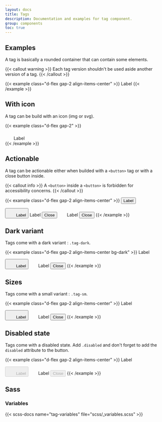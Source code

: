 ```yaml
---
layout: docs
title: Tags
description: Documentation and examples for tag component.
group: components
toc: true
---
```


## Examples

A tag is basically a rounded container that can contain some elements.

{{< callout warning >}}
Each tag version shouldn't be used aside another version of a tag.
{{< /callout >}}

{{< example class="d-flex gap-2 align-items-center" >}}
<span class="tag">
  Label
</span>
{{< /example >}}

## With icon

A tag can be build with an icon (img or svg).

{{< example class="d-flex gap-2" >}}
<div class="tag">
  <svg fill="currentColor" aria-hidden="true" focusable="false" width="1.5rem" height="1.5rem">
    <use xlink:href="/docs/{{< param docs_version >}}/assets/img/boosted-sprite.svg#buy"/>
  </svg>
  Label
</div>
{{< /example >}}

## Actionable

A tag can be actionable either when builded with a `<button>` tag or with a close button inside.

{{< callout info >}}
A `<button>` inside a `<button>` is forbidden for accessibility concerns.
{{< /callout >}}

{{< example class="d-flex gap-2 align-items-center" >}}
<button class="tag">
  Label
</button>

<button class="tag">
  <svg fill="currentColor" aria-hidden="true" focusable="false" width="1.5rem" height="1.5rem">
    <use xlink:href="/docs/{{< param docs_version >}}/assets/img/boosted-sprite.svg#buy"/>
  </svg>
  Label
</button>

<span class="tag">
  Label
  <button class="close">
    <span class="visually-hidden">Close</span>
  </button>
</span>

<span class="tag">
  <svg fill="currentColor" aria-hidden="true" focusable="false" width="1.5rem" height="1.5rem">
    <use xlink:href="/docs/{{< param docs_version >}}/assets/img/boosted-sprite.svg#buy"/>
  </svg>
  Label
  <button class="close">
    <span class="visually-hidden">Close</span>
  </button>
</span>
{{< /example >}}

## Dark variant

Tags come with a dark variant : `.tag-dark`.

{{< example class="d-flex gap-2 align-items-center bg-dark" >}}
<span class="tag tag-dark">
  Label
</span>

<button class="tag tag-dark">
  <svg fill="currentColor" aria-hidden="true" focusable="false" width="1.5rem" height="1.5rem">
    <use xlink:href="/docs/{{< param docs_version >}}/assets/img/boosted-sprite.svg#buy"/>
  </svg>
  Label
</button>

<span class="tag tag-dark">
  <svg fill="currentColor" aria-hidden="true" focusable="false" width="1.5rem" height="1.5rem">
    <use xlink:href="/docs/{{< param docs_version >}}/assets/img/boosted-sprite.svg#buy"/>
  </svg>
  Label
  <button class="close">
    <span class="visually-hidden">Close</span>
  </button>
</span>
{{< /example >}}

## Sizes

Tags come with a small variant : `.tag-sm`.

{{< example class="d-flex gap-2 align-items-center" >}}
<span class="tag tag-sm">
  Label
</span>

<button class="tag tag-sm">
  <svg fill="currentColor" aria-hidden="true" focusable="false" width="1.5rem" height="1.5rem">
    <use xlink:href="/docs/{{< param docs_version >}}/assets/img/boosted-sprite.svg#buy"/>
  </svg>
  Label
</button>

<span class="tag tag-sm">
  <svg fill="currentColor" aria-hidden="true" focusable="false" width="1.5rem" height="1.5rem">
    <use xlink:href="/docs/{{< param docs_version >}}/assets/img/boosted-sprite.svg#buy"/>
  </svg>
  Label
  <button class="close">
    <span class="visually-hidden">Close</span>
  </button>
</span>
{{< /example >}}

## Disabled state

Tags come with a disabled state. Add `.disabled` and don't forget to add the `disabled` attribute to the button.

{{< example class="d-flex gap-2 align-items-center" >}}
<span class="tag disabled">
  Label
</span>

<button class="tag" disabled>
  <svg fill="currentColor" aria-hidden="true" focusable="false" width="1.5rem" height="1.5rem">
    <use xlink:href="/docs/{{< param docs_version >}}/assets/img/boosted-sprite.svg#buy"/>
  </svg>
  Label
</button>

<span class="tag disabled">
  <svg fill="currentColor" aria-hidden="true" focusable="false" width="1.5rem" height="1.5rem">
    <use xlink:href="/docs/{{< param docs_version >}}/assets/img/boosted-sprite.svg#buy"/>
  </svg>
  Label
  <button class="close" disabled>
    <span class="visually-hidden">Close</span>
  </button>
</span>
{{< /example >}}

## Sass

### Variables

{{< scss-docs name="tag-variables" file="scss/_variables.scss" >}}
